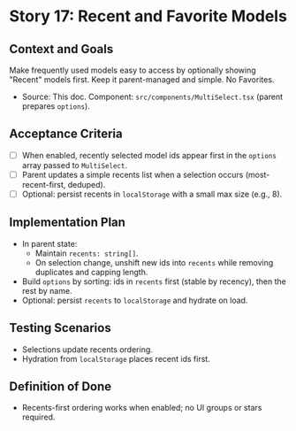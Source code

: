 # Story 17: Recent and Favorite Models

## Context and Goals
Make frequently used models easy to access by optionally showing "Recent" models first. Keep it parent-managed and simple. No Favorites.

- Source: This doc. Component: `src/components/MultiSelect.tsx` (parent prepares `options`).

## Acceptance Criteria
- [ ] When enabled, recently selected model ids appear first in the `options` array passed to `MultiSelect`.
- [ ] Parent updates a simple recents list when a selection occurs (most-recent-first, deduped).
- [ ] Optional: persist recents in `localStorage` with a small max size (e.g., 8).

## Implementation Plan
- In parent state:
  - Maintain `recents: string[]`.
  - On selection change, unshift new ids into `recents` while removing duplicates and capping length.
- Build `options` by sorting: ids in `recents` first (stable by recency), then the rest by name.
- Optional: persist `recents` to `localStorage` and hydrate on load.

## Testing Scenarios
- Selections update recents ordering.
- Hydration from `localStorage` places recent ids first.

## Definition of Done
- Recents-first ordering works when enabled; no UI groups or stars required.
